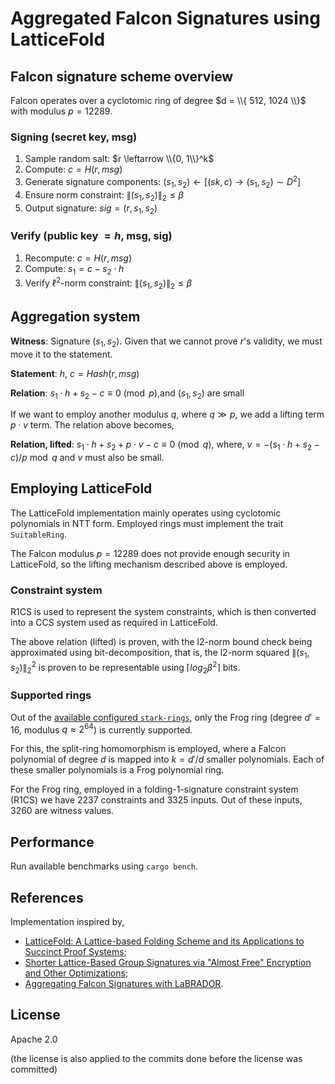 # Aggregated Falcon Signatures using LatticeFold

## Falcon signature scheme overview
Falcon operates over a cyclotomic ring of degree $d = \\{ 512, 1024 \\}$ with modulus $p = 12289$.
 
### Signing (secret key, msg)
1. Sample random salt: $r \leftarrow \\{0, 1\\}^k$
2. Compute: $c = H(r, msg)$
3. Generate signature components: $(s_1, s_2) \leftarrow [(sk, c) \rightarrow (s_1, s_2) \sim D^2]$
4. Ensure norm constraint: $\|(s_1, s_2)\|_2  \leq \beta$
5. Output signature: $sig = (r, s_1, s_2)$

### Verify (public key $= h$, msg, sig)
1. Recompute: $c = H(r, msg)$
2. Compute: $s_1 = c - s_2  \cdot h$
3. Verify $\ell^2$-norm constraint: $\|(s_1, s_2)\|_2  \leq \beta$

## Aggregation system

**Witness**: Signature $(s_1, s_2)$. Given that we cannot prove $r$'s validity, we must move it to the statement.

**Statement**: $h$, $c = Hash(r, msg)$

**Relation**: $s_1  \cdot h + s_2 - c \equiv 0  \pmod{p}$,and $(s_1, s_2)$ are small

If we want to employ another modulus $q$, where $q \gg p$, we add a lifting term $p \cdot v$ term. The relation above becomes,

**Relation, lifted**:  $s_1  \cdot h + s_2 + p \cdot v - c \equiv 0  \pmod{q}$,
where, $v = -(s_1  \cdot h + s_2 - c) / p \bmod q$ and $v$ must also be small.

## Employing LatticeFold

The LatticeFold implementation mainly operates using cyclotomic polynomials in NTT form. Employed rings must implement the trait `SuitableRing`.

The Falcon modulus $p = 12289$ does not provide enough security in LatticeFold, so the lifting mechanism described above is employed.

### Constraint system

R1CS is used to represent the system constraints, which is then converted into a CCS system used as required in LatticeFold.

The above relation (lifted) is proven, with the l2-norm bound check being approximated using bit-decomposition, that is, the l2-norm squared $\|(s_1, s_2)\|_2^2$ is proven to be representable using $\left\lceil log_2 \beta^2 \right\rceil$ bits.

### Supported rings

Out of the [available configured `stark-rings`](https://github.com/NethermindEth/stark-rings/tree/main/ring/src/cyclotomic_ring/models), only the Frog ring (degree $d\prime = 16$, modulus $q \approx 2^{64}$) is currently supported.

For this, the split-ring homomorphism is employed, where a Falcon polynomial of degree $d$ is mapped into $k = d\prime/d$ smaller polynomials. Each of these smaller polynomials is a Frog polynomial ring.

For the Frog ring, employed in a folding-1-signature constraint system (R1CS) we have 2237 constraints and 3325 inputs. Out of these inputs, 3260 are witness values.

## Performance

Run available benchmarks using `cargo bench`.

## References

Implementation inspired by,

- [LatticeFold: A Lattice-based Folding Scheme and its Applications to Succinct Proof Systems](https://eprint.iacr.org/2024/257);
- [Shorter Lattice-Based Group Signatures via "Almost Free" Encryption and Other Optimizations](https://eprint.iacr.org/2021/1575);
- [Aggregating Falcon Signatures with LaBRADOR](https://eprint.iacr.org/2024/311).

## License

Apache 2.0

(the license is also applied to the commits done before the license was committed)
